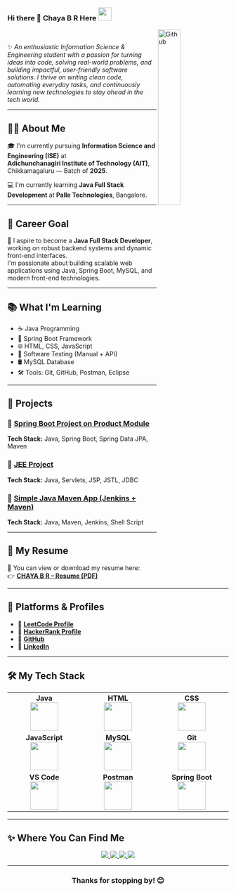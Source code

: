 ### <p> Hi there 👋 Chaya B R Here <img src="https://github.com/anathayna/anathayna/blob/master/assets/enthusiast.gif?raw=1" height="30vw" width="30vw"/></p>
<img width="32%" align="right" alt="Github" src="https://user-images.githubusercontent.com/48678280/88862734-4903af80-d201-11ea-968b-9c939d88a37c.gif" /><br>

✨ *An enthusiastic Information Science & Engineering student with a passion for turning ideas into code, solving real-world problems, and building impactful, user-friendly software solutions. I thrive on writing clean code, automating everyday tasks, and continuously learning new technologies to stay ahead in the tech world.*

---

## 👩‍🎓 About Me

🎓 I'm currently pursuing **Information Science and Engineering (ISE)** at  
**Adichunchanagiri Institute of Technology (AIT)**, Chikkamagaluru — Batch of **2025**.

💻 I'm currently learning **Java Full Stack Development** at **Palle Technologies**, Bangalore.

---

## 🚀 Career Goal

🎯 I aspire to become a **Java Full Stack Developer**, working on robust backend systems and dynamic front-end interfaces.  
I'm passionate about building scalable web applications using Java, Spring Boot, MySQL, and modern front-end technologies.

---

## 📚 What I'm Learning

- ☕ Java Programming  
- 🌿 Spring Boot Framework  
- 🌐 HTML, CSS, JavaScript  
- 🧪 Software Testing (Manual + API)  
- 🛢️ MySQL Database  
- 🛠️ Tools: Git, GitHub, Postman, Eclipse

---

## 📁 Projects

### 🔗 [Spring Boot Project on Product Module](https://github.com/chayabr/Spring-Boot-project-on-product-module)
**Tech Stack:** Java, Spring Boot, Spring Data JPA, Maven

### 🔗 [JEE Project](https://github.com/chayabr/JEE-project)  
**Tech Stack:** Java, Servlets, JSP, JSTL, JDBC

### 🔗 [Simple Java Maven App (Jenkins + Maven)](https://github.com/chayabr/simple-java-maven-app)  
**Tech Stack:** Java, Maven, Jenkins, Shell Script

---

## 📄 My Resume

📌 You can view or download my resume here:  
👉 [**CHAYA B R – Resume (PDF)**](https://github.com/chayabr/chayabr/blob/main/CHAYA%20PALLE%20RESUME.pdf)

---

## 🧠 Platforms & Profiles

- 🔗 [**LeetCode Profile**](https://leetcode.com/chayabr)  
- 🔗 [**HackerRank Profile**](https://www.hackerrank.com/profile/chayabr62)  
- 🔗 [**GitHub**](https://github.com/chayabr)  
- 🔗 [**LinkedIn**](https://www.linkedin.com/in/chaya-b-r-578877353)

---

## 🛠 My Tech Stack

<table>
<tbody>
<tr>
  <td align="center" width="20%">
    <b>Java</b><br/>
    <img height="64px" src="https://www.vectorlogo.zone/logos/java/java-ar21.svg">
  </td>
  <td align="center" width="20%">
    <b>HTML</b><br/>
    <img height="64px" src="https://img.icons8.com/color/2x/html-5.png">
  </td>
  <td align="center" width="20%">
    <b>CSS</b><br/>
    <img height="64px" src="https://cdn.svgporn.com/logos/css-3.svg">
  </td>
</tr>

<tr>
  <td align="center" width="20%">
    <b>JavaScript</b><br/>
    <img height="64px" src="https://cdn.svgporn.com/logos/javascript.svg">
  </td>
  <td align="center" width="20%">
    <b>MySQL</b><br/>
    <img height="64px" src="https://img.icons8.com/ios-filled/2x/sql.png">
  </td>
  <td align="center" width="20%">
    <b>Git</b><br/>
    <img height="64px" src="https://img.icons8.com/ios-glyphs/2x/github-2.png">
  </td>
</tr>

<tr>
  <td align="center" width="20%">
    <b>VS Code</b><br/>
    <img height="64px" src="https://cdn.svgporn.com/logos/visual-studio-code.svg">
  </td>
  <td align="center" width="20%">
    <b>Postman</b><br/>
    <img height="64px" src="https://www.vectorlogo.zone/logos/getpostman/getpostman-icon.svg">
  </td>
  <td align="center" width="20%">
    <b>Spring Boot</b><br/>
    <img height="64px" src="https://www.vectorlogo.zone/logos/springio/springio-icon.svg">
  </td>
</tr>
</tbody>
</table>

---

## ✨ Where You Can Find Me

<p align="center">
  <a href="https://www.linkedin.com/in/chaya-b-r-578877353">
    <img src="https://img.shields.io/badge/LinkedIn-%230077B5.svg?&style=flat-square&logo=linkedin&logoColor=white">
  </a>

  <a href="https://github.com/chayabr">
    <img src="https://img.shields.io/badge/Github-%230A0A0A.svg?&style=flat-square&logo=Github&logoColor=white">  
  </a>

  <a href="https://leetcode.com/chayabr">
    <img src="https://img.shields.io/badge/LeetCode-%23000000.svg?&style=flat-square&logo=leetcode&logoColor=white">
  </a>

  <a href="https://www.hackerrank.com/profile/chayabr62">
    <img src="https://img.shields.io/badge/HackerRank-%232EC866.svg?&style=flat-square&logo=hackerrank&logoColor=white">
  </a>
</p>

---

<h3 align="center">Thanks for stopping by! 😊</h3>
